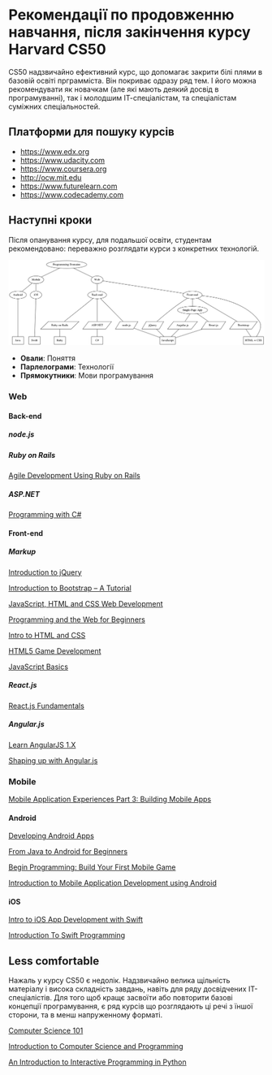# Рекомендації по продовженню навчання, після закінчення курсу **Harvard CS50**

CS50 надзвичайно ефективний курс, що допомагає закрити білі плями в базовій освіті прграмміста. Він покриває одразу ряд тем. І його можна рекомендувати як новачкам (але які мають деякий досвід в програмуванні), так і молодшим ІТ-спеціалістам, та спеціалістам суміжних спеціальностей.

## Платформи для пошуку курсів

- https://www.edx.org
- https://www.udacity.com
- https://www.coursera.org
- http://ocw.mit.edu
- https://www.futurelearn.com
- https://www.codecademy.com

## Наступні кроки

Після опанування курсу, для подальшої освіти, студентам рекомендовано: переважно розглядати курси з конкретних технологій.

![Programming Landscape](/roadmap/assets/plscape.png?raw=true)
- **Овали**: Поняття
- **Парлелограми**: Технології
- **Прямокутники**: Мови програмування

### Web

#### Back-end

##### node.js

##### Ruby on Rails

[Agile Development Using Ruby on Rails](https://www.edx.org/xseries/agile-development-using-ruby-rails)

##### ASP.NET

[Programming with C#](https://prod-edx-mktg-edit.edx.org/course/programming-c-microsoft-dev204x-2)

#### Front-end

##### Markup

[Introduction to jQuery](https://www.edx.org/course/introduction-jquery-microsoft-dev208x-1)

[Introduction to Bootstrap – A Tutorial](https://www.edx.org/course/introduction-bootstrap-tutorial-microsoft-dev203x-0)

[JavaScript, HTML and CSS Web Development](https://www.edx.org/course/javascript-html-css-web-development-microsoft-dev211-1x)

[Programming and the Web for Beginners](https://www.coursera.org/learn/duke-programming-web)

[Intro to HTML and CSS](https://www.udacity.com/course/html5-game-development--cs255)

[HTML5 Game Development](https://www.udacity.com/course/html5-game-development--cs255)

[JavaScript Basics](https://www.udacity.com/course/javascript-basics--ud804)

##### React.js

[React.js Fundamentals](http://reactjsprogram.teachable.com/courses/reactjsfundamentals)

##### Angular.js

[Learn AngularJS 1.X](https://www.codecademy.com/learn/learn-angularjs)

[Shaping up with Angular.js](https://www.codeschool.com/courses/shaping-up-with-angular-js)

### Mobile

[Mobile Application Experiences Part 3: Building Mobile Apps](https://www.edx.org/course/mobile-application-experiences-part-3-mitx-21w-789-3x#!)

#### Android

[Developing Android Apps](https://www.udacity.com/course/developing-android-apps--ud853)

[From Java to Android for Beginners](https://www.edx.org/xseries/java-android-beginners)

[Begin Programming: Build Your First Mobile Game](https://www.edx.org/xseries/java-android-beginners)

[Introduction to Mobile Application Development using Android](https://www.edx.org/course/introduction-mobile-application-hkustx-comp107x-0)

#### iOS

[Intro to iOS App Development with Swift](https://www.udacity.com/course/intro-to-ios-app-development-with-swift--ud585)

[Introduction To Swift Programming](https://www.coursera.org/learn/swift-programming)

## Less comfortable

Нажаль у курсу CS50 є недолік. Надзвичайно велика щільність матеріалу і висока складність завдань, навіть для ряду досвідчених ІТ-спеціалістів. Для того щоб кращє засвоїти або повторити базові концепції програмування, є ряд курсів що розглядають ці речі з їншої сторони, та в менш напруженному форматі.

[Computer Science 101](https://www.coursera.org/course/cs101)

[Introduction to Computer Science and Programming](http://ocw.mit.edu/courses/electrical-engineering-and-computer-science/6-00-introduction-to-computer-science-and-programming-fall-2008/)

[An Introduction to Interactive Programming in Python](https://www.coursera.org/course/interactivepython1
)
